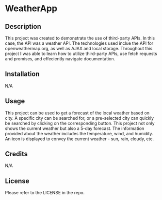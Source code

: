 # WeatherApp

## Description

This project was created to demonstrate the use of third-party APIs. In this case, the API was a weather API. The technologies used inclue the API for openweathermap.org, as well as AJAX and local storage. Throughout this project I was able to learn how to utilize third-party APIs, use fetch requests and promises, and effeciently navigate documentation.

## Installation

N/A

## Usage

This project can be used to get a forecast of the local weather based on city. A specific city can be searched for, or a pre-selected city can quickly be searched by clicking on the corresponding button. This project not only shows the current weather but also a 5-day forecast. The information provided about the weather includes the temperature, wind, and humidity. An icon is displayed to convey the current weather - sun, rain, cloudy, etc.

## Credits

N/A

## License

Please refer to the LICENSE in the repo.